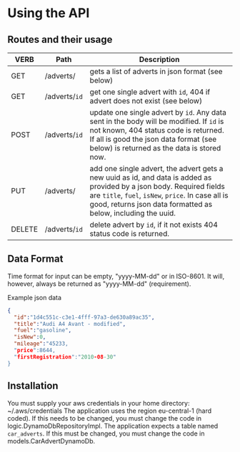 # Using the API

## Routes and their usage
| VERB   | Path           | Description
| ------ | -------------- | -------------------------
| GET    | /adverts/      |   gets a list of adverts in json format (see below)
| GET    | /adverts/`id`  |   get one single advert with `id`, 404 if advert does not exist (see below)
| POST   | /adverts/`id`  |   update one single advert by `id`. Any data sent in the body will be modified.  If `id` is not known, 404 status code is returned. If all is good the json data format (see below) is returned as the data is stored now.
| PUT    | /adverts/      |   add one single advert, the advert gets a new uuid as id, and data is added as provided by a json body. Required fields are `title`, `fuel`, `isNew`, `price`. In case all is good, returns json data formatted as below, including the uuid.
| DELETE | /adverts/`id`  |   delete advert by `id`, if it not exists 404 status code is returned.

## Data Format
Time format for input can be empty, "yyyy-MM-dd" or in ISO-8601. It will, however, always be returned as "yyyy-MM-dd" (requirement).

Example json data
```json
{
  "id":"1d4c551c-c3e1-4fff-97a3-de630a89ac35",
  "title":"Audi A4 Avant - modified",
  "fuel":"gasoline",
  "isNew":0,
  "mileage":"45233,
  "price":8644,
  "firstRegistration":"2010-08-30"
}
```
 

## Installation
You must supply your aws credentials in your home directory:
~/.aws/credentials
The application uses the region eu-central-1 (hard coded). If this needs to be changed, you must change the code in 
logic.DynamoDbRepositoryImpl. 
The application expects a table named `car_adverts`. If this must be changed, you must change the code in 
models.CarAdvertDynamoDb.
